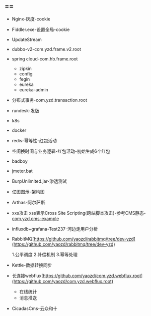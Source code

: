 
## ==
- Nginx-灰度-cookie
- Fiddler.exe-设置全局-cookie
- UpdateStream
- dubbo-v2-com.yzd.frame.v2.root
- spring cloud-com.hb.frame.root
  - zipkin
  - config
  - fegin
  - eureka
  - eureka-admin
 - 分布式事务-com.yzd.transaction.root
 - rundesk-发版
 - k8s
 - docker
 - redis-幂等性-红包活动
 - 空间换时间与业务逻辑-红包活动-初始生成6个红包
 - badboy
 - jmeter.bat
 - BurpUnlimited.jar-渗透测试
 - 亿图图示-架构图
 - Arthas-阿尔萨斯
 - xxs攻击  xss表示Cross Site Scripting(跨站脚本攻击)-参考CMS静态-[com.yzd.cms-example](https://github.com/yaozd/com.yzd.cms-example/tree/develop)
 - influxdb+grafana-Test237-河边走用户分析
 - RabbitMQ[https://github.com/yaozd/rabbitmq/tree/dev-yzd](https://github.com/yaozd/rabbitmq/tree/dev-yzd)
 
    1.公平调度
    2.补偿机制
    3.幂等处理
 - Kettle-数据转换同步
 - 长连接webflux[https://github.com/yaozd/com.yzd.webflux.root](https://github.com/yaozd/com.yzd.webflux.root)
    - 在线统计
    - 消息推送
 - CicadasCms-云众和十
 